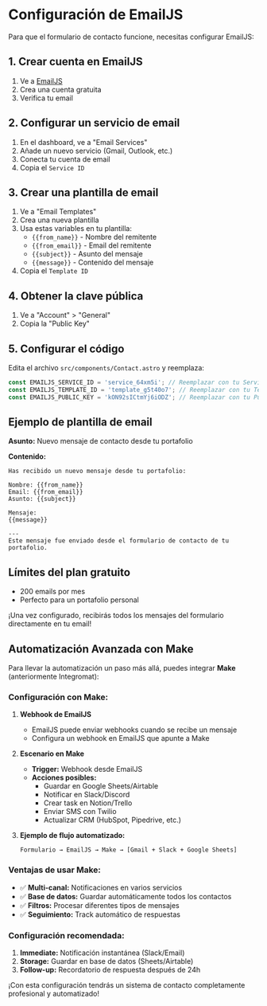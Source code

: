 # Configuración de EmailJS

Para que el formulario de contacto funcione, necesitas configurar EmailJS:

## 1. Crear cuenta en EmailJS
1. Ve a [EmailJS](https://www.emailjs.com/)
2. Crea una cuenta gratuita
3. Verifica tu email

## 2. Configurar un servicio de email
1. En el dashboard, ve a "Email Services"
2. Añade un nuevo servicio (Gmail, Outlook, etc.)
3. Conecta tu cuenta de email
4. Copia el `Service ID`

## 3. Crear una plantilla de email
1. Ve a "Email Templates"
2. Crea una nueva plantilla
3. Usa estas variables en tu plantilla:
   - `{{from_name}}` - Nombre del remitente
   - `{{from_email}}` - Email del remitente
   - `{{subject}}` - Asunto del mensaje
   - `{{message}}` - Contenido del mensaje
4. Copia el `Template ID`

## 4. Obtener la clave pública
1. Ve a "Account" > "General"
2. Copia la "Public Key"

## 5. Configurar el código
Edita el archivo `src/components/Contact.astro` y reemplaza:

```javascript
const EMAILJS_SERVICE_ID = 'service_64xm5i'; // Reemplazar con tu Service ID
const EMAILJS_TEMPLATE_ID = 'template_g5t40o7'; // Reemplazar con tu Template ID
const EMAILJS_PUBLIC_KEY = 'kON92sICtmYj6iODZ'; // Reemplazar con tu Public Key
```

## Ejemplo de plantilla de email

**Asunto:** Nuevo mensaje de contacto desde tu portafolio

**Contenido:**
```
Has recibido un nuevo mensaje desde tu portafolio:

Nombre: {{from_name}}
Email: {{from_email}}
Asunto: {{subject}}

Mensaje:
{{message}}

---
Este mensaje fue enviado desde el formulario de contacto de tu portafolio.
```

## Límites del plan gratuito
- 200 emails por mes
- Perfecto para un portafolio personal

¡Una vez configurado, recibirás todos los mensajes del formulario directamente en tu email!

## Automatización Avanzada con Make

Para llevar la automatización un paso más allá, puedes integrar **Make** (anteriormente Integromat):

### Configuración con Make:

1. **Webhook de EmailJS**
   - EmailJS puede enviar webhooks cuando se recibe un mensaje
   - Configura un webhook en EmailJS que apunte a Make

2. **Escenario en Make**
   - **Trigger:** Webhook desde EmailJS
   - **Acciones posibles:**
     - Guardar en Google Sheets/Airtable
     - Notificar en Slack/Discord
     - Crear task en Notion/Trello
     - Enviar SMS con Twilio
     - Actualizar CRM (HubSpot, Pipedrive, etc.)

3. **Ejemplo de flujo automatizado:**
   ```
   Formulario → EmailJS → Make → [Gmail + Slack + Google Sheets]
   ```

### Ventajas de usar Make:

- ✅ **Multi-canal:** Notificaciones en varios servicios
- ✅ **Base de datos:** Guardar automáticamente todos los contactos
- ✅ **Filtros:** Procesar diferentes tipos de mensajes
- ✅ **Seguimiento:** Track automático de respuestas

### Configuración recomendada:

1. **Immediate:** Notificación instantánea (Slack/Email)
2. **Storage:** Guardar en base de datos (Sheets/Airtable)
3. **Follow-up:** Recordatorio de respuesta después de 24h

¡Con esta configuración tendrás un sistema de contacto completamente profesional y automatizado!
